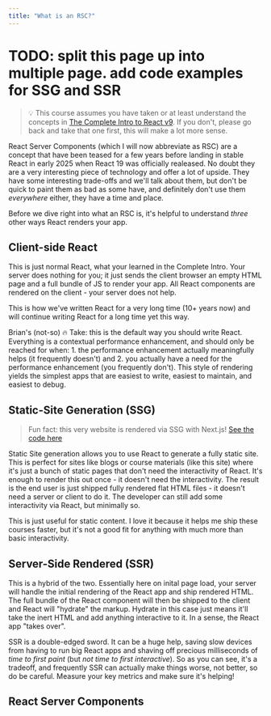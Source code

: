 ```yaml
---
title: "What is an RSC?"
---
```


# TODO: split this page up into multiple page. add code examples for SSG and SSR

> 💡 This course assumes you have taken or at least understand the concepts in [The Complete Intro to React v9][v9]. If you don't, please go back and take that one first, this will make a lot more sense.

React Server Components (which I will now abbreviate as RSC) are a concept that have been teased for a few years before landing in stable React in early 2025 when React 19 was officially realeased. No doubt they are a very interesting piece of technology and offer a lot of upside. They have some interesting trade-offs and we'll talk about them, but don't be quick to paint them as bad as some have, and definitely don't use them _everywhere_ either, they have a time and place.

Before we dive right into what an RSC is, it's helpful to understand _three_ other ways React renders your app.

## Client-side React

This is just normal React, what your learned in the Complete Intro. Your server does nothing for you; it just sends the client browser an empty HTML page and a full bundle of JS to render your app. All React components are rendered on the client - your server does not help.

This is how we've written React for a very long time (10+ years now) and will continue writing React for a long time yet this way.

Brian's (not-so) 🔥 Take: this is the default way you should write React. Everything is a contextual performance enhancement, and should only be reached for when: 1. the performance enhancement actually meaningfully helps (it frequently doesn't) and 2. you actually have a need for the performance enhancement (you frequently don't). This style of rendering yields the simplest apps that are easiest to write, easiest to maintain, and easiest to debug.

## Static-Site Generation (SSG)

> Fun fact: this very website is rendered via SSG with Next.js! [See the code here][code]

Static Site generation allows you to use React to generate a fully static site. This is perfect for sites like blogs or course materials (like this site) where it's just a bunch of static pages that don't need the interactivity of React. It's enough to render this out once - it doesn't need the interactivity. The result is the end user is just shipped fully rendered flat HTML files - it doesn't need a server or client to do it. The developer can still add some interactivity via React, but minimally so.

This is just useful for static content. I love it because it helps me ship these courses faster, but it's not a good fit for anything with much more than basic interactivity.

## Server-Side Rendered (SSR)

This is a hybrid of the two. Essentially here on inital page load, your server will handle the initial rendering of the React app and ship rendered HTML. The full bundle of the React component will then be shipped to the client and React will "hydrate" the markup. Hydrate in this case just means it'll take the inert HTML and add anything interactive to it. In a sense, the React app "takes over".

SSR is a double-edged sword. It can be a huge help, saving slow devices from having to run big React apps and shaving off precious milliseconds of _time to first paint_ (but _not time to first interactive_). So as you can see, it's a tradeoff, and frequently SSR can actually make things worse, not better, so do be careful. Measure your key metrics and make sure it's helping!

## React Server Components

[v9]: https://react-v9.holt.courses
[code]: https://github.com/btholt/intermediate-react-v6/
